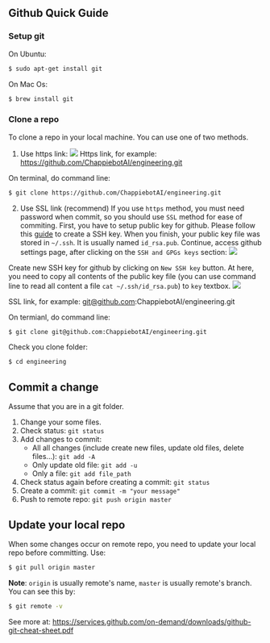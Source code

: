 ## Github Quick Guide
### Setup git
On Ubuntu:
```bash
$ sudo apt-get install git
```
On Mac Os:
```bash
$ brew install git
```

### Clone a repo
To clone a repo in your local machine. You can use one of two methods.

1. Use https link:
![](https://chappiebotai.github.io/images/github-quickguide/https-clone.png)
Https link, for example: https://github.com/ChappiebotAI/engineering.git

On terminal, do command line:
```bash
$ git clone https://github.com/ChappiebotAI/engineering.git
```

2. Use SSL link (recommend)
If you use `https` method, you must need password when commit, so you should use `SSL` method for ease of commiting. First, you have to setup public key for github. Please follow this [guide](https://help.github.com/articles/generating-a-new-ssh-key-and-adding-it-to-the-ssh-agent/) to create a SSH key. When you finish, your public key file was stored in `~/.ssh`. It is usually named `id_rsa.pub`. Continue, access github settings page, after clicking on  the `SSH and GPGs keys` section:
![](https://chappiebotai.github.io/images/github-quickguide/github-setting.png)

Create new SSH key for github by clicking on `New SSH key` button. At here, you need to copy all contents of the public key file (you can use command line to read all content a file `cat ~/.ssh/id_rsa.pub`) to `key` textbox.
![](https://chappiebotai.github.io/images/github-quickguide/github-ssh.png)


SSL link, for example: git@github.com:ChappiebotAI/engineering.git

On termianl, do command line:
```bash
$ git clone git@github.com:ChappiebotAI/engineering.git
```
Check you clone folder:
```bash
$ cd engineering
```
## Commit a change
Assume that you are in a git folder.
1. Change your some files.
2. Check status: `git status`
3. Add changes to commit:
    - All all changes (include create new files, update old files, delete files...): `git add -A`
    - Only update old file: `git add -u`
    - Only a file: `git add file_path`
4. Check status again before creating a commit: `git status`
5. Create a commit: `git commit -m "your message"`
6. Push to remote repo: `git push origin master`

## Update your local repo
When some changes occur on remote repo, you need to update your local repo before committing. Use:
```bash
$ git pull origin master
```

**Note**: `origin` is usually remote's name, `master` is usually remote's branch. You can see this by:
```bash
$ git remote -v
```

See more at: https://services.github.com/on-demand/downloads/github-git-cheat-sheet.pdf
